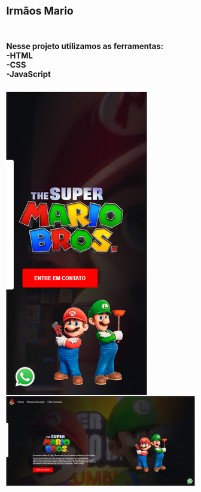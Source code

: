 <h1>Irmãos Mario</h1>
<br>
<h2>Nesse projeto utilizamos as ferramentas:
  <br>
  -HTML
  <br>
  -CSS
  <br>
  -JavaScript
</h2>
<br>
<img src="https://github.com/gustavomonteiro596/Im-os-Mario/blob/main/img/Captura%20de%20tela%202024-07-28%20160810.png?raw=true" >
<br>
<img src="https://github.com/gustavomonteiro596/Im-os-Mario/blob/main/img/Captura%20de%20tela%202024-07-28%20160752.png?raw=true" >
